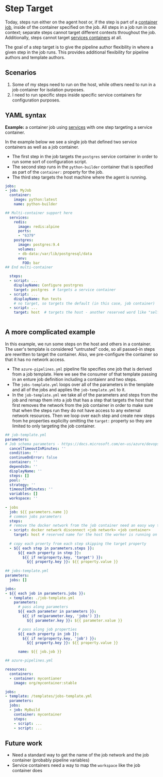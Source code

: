 # Step Target

Today, steps run either on the agent host or, if the step is part of a [container job](https://docs.microsoft.com/en-us/azure/devops/pipelines/process/container-phases?view=azure-devops&tabs=yaml), inside of the container specified on the job.
All steps in a job run in one context; separate steps cannot target different contexts throughout the job.
Additionally, steps cannot target [services containers](./sidecar-containers.md) at all.

The goal of a step target is to give the pipeline author flexibility in where a given step in the job runs.
This provides additional flexibility for pipeline authors and template authors.

## Scenarios

1. Some of my steps need to run on the host, while others need to run in a job container for isolation purposes.
2. I need to run specific steps inside specific service containers for configuration purposes.

## YAML syntax

**Example:** a container job using [services](./sidecar-containers.md) with one step targeting a service container.

In the example below we see a single job that defined two service containers as well as a job container.  

* The first step in the job targets the `postgres` service container in order to run some sort of configuration script.  
* The second step runs in the `python-builder` container that is specified as part of the `container:` property for the job.  
* The third step targets the host machine where the agent is running.

```yaml
jobs:
- job: MyJob
  container: 
    image: python:latest
    name: python-builder

## Multi-container support here
  services:
    redis:
      image: redis:alpine
      ports:
      - "6379"
    postgres:
      image: postgres:9.4
      volumes:
      - db-data:/var/lib/postgresql/data
      env:
        FOO: bar
## End multi-container

  steps:
  - script: ...
    displayName: Configure postrgres
    target: postgres  # targets a service container
  - script: ...
    displayName: Run tests
    # no target, so targets the default (in this case, job container)
  - script: ...
    target: host  # targets the host - another reserved word like "self"
  
```

## A more complicated example

In this example, we run some steps on the host and others in a container.
The user's template is considered "untrusted" code, so all passed-in steps are rewritten to target the container.
Also, we pre-configure the container so that it has no network access.

* The `azure-pipelines.yml` pipeline file specifies one job that is derived from a job template.  Here we see the consumer of that template passing in an enture job definition including a contaienr and two steps.
* The `jobs-template.yml` loops over all of the parameters in the template and all of the jobs and applies the `job-template.yml` to it.
* In the `job-template.yml` we take all of the parameters and steps from the job and remap them into a job that has a step that targets the host that first removes the network from the job container in order to make sure that when the steps run they do not have access to any external network resources.  Then we loop over each step and create new steps from he properties explicilty omitting the `target:` property so they are limited to only targeting the job container.

```yaml
## job-template.yml
parameters:
# Job schema parameters - https://docs.microsoft.com/en-us/azure/devops/pipelines/yaml-schema?view=vsts&tabs=schema#job
  cancelTimeoutInMinutes: ''
  condition: ''
  continueOnError: false
  container: ''
  dependsOn: ''
  displayName: ''
  steps: []
  pool: ''
  strategy: ''
  timeoutInMinutes: ''
  variables: []
  workspace: ''
  
- jobs
  job: ${{ parameters.name }}
  # common jobs parameters
  steps:
  # remove the docker network from the job container need an easy way to determine the job network and job container
  - script: docker network disconnect <job network> <job container>
    target: host # reserved name for the host the worker is running on
  
  # copy each proerty from each step skipping the target property
  - ${{ each step in parameters.steps }}:
      ${{ each property in step }}:
        ${{ if ne(property.key, 'target') }}:
          ${{ property.key }}: ${{ property.value }}
          
## jobs-template.yml
parameters:
  jobs: []

jobs:
- ${{ each job in parameters.jobs }}:
  - template: ./job-template.yml
    parameters: 
      # pass along parameters
      ${{ each parameter in parameters }}:
        ${{ if ne(parameter.key, 'jobs') }}:
          ${{ parameter.key }}: ${{ parameter.value }}

      # pass along job properties
      ${{ each property in job }}:
        ${{ if ne(property.key, 'job') }}:
          ${{ property.key }}: ${{ property.value }}

      name: ${{ job.job }}

## azure-pipelines.yml

resources:
  containers:
  - container: mycontianer
    image: org/mycontainer:stable

jobs:
- template: /templates/jobs-template.yml
  parameters:
  jobs:
  - job: MyBuild
  	container: mycontainer
  	steps:
  	- script: ...
  	- script: ...
```



## Future work

- Need a standard way to get the name of the job network and the job container (probably pipeline variables)
- Service containers need a way to map the `workspace` like the job container does
